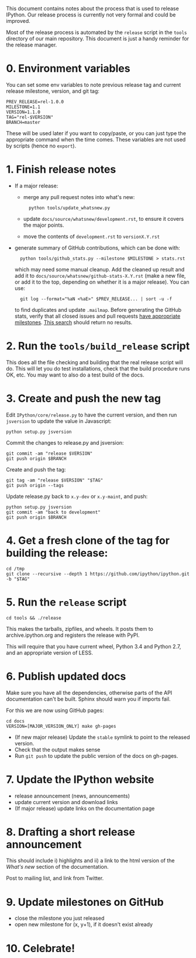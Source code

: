 This document contains notes about the process that is used to release IPython.
Our release process is currently not very formal and could be improved.

Most of the release process is automated by the `release` script in the `tools`
directory of our main repository.  This document is just a handy reminder for
the release manager.

# 0. Environment variables

You can set some env variables to note previous release tag and current release milestone, version, and git tag:

    PREV_RELEASE=rel-1.0.0
    MILESTONE=1.1
    VERSION=1.1.0
    TAG="rel-$VERSION"
    BRANCH=master

These will be used later if you want to copy/paste, or you can just type the appropriate command when the time comes. These variables are not used by scripts (hence no `export`).

# 1. Finish release notes

- If a major release:

  - merge any pull request notes into what's new:

          python tools/update_whatsnew.py

  - update `docs/source/whatsnew/development.rst`, to ensure it covers the major points.
  - move the contents of `development.rst` to `versionX.Y.rst`
- generate summary of GitHub contributions, which can be done with:

        python tools/github_stats.py --milestone $MILESTONE > stats.rst

  which may need some manual cleanup. Add the cleaned up result and add it to `docs/source/whatsnew/github-stats-X.Y.rst` (make a new file, or add it to the top, depending on whether it is a major release).
  You can use:

        git log --format="%aN <%aE>" $PREV_RELEASE... | sort -u -f

  to find duplicates and update `.mailmap`.
  Before generating the GitHub stats, verify that all closed issues and pull requests [have appropriate milestones](https://github.com/ipython/ipython/wiki/Dev%3A-GitHub-workflow#milestones). [This search](https://github.com/ipython/ipython/issues?q=is%3Aclosed+no%3Amilestone+is%3Aissue) should return no results.

# 2. Run the `tools/build_release` script

This does all the file checking and building that the real release script will do.
This will let you do test installations, check that the build procedure runs OK, etc.
You may want to also do a test build of the docs.

# 3. Create and push the new tag

Edit `IPython/core/release.py` to have the current version, and then run `jsversion` to update the value in Javascript:

    python setup.py jsversion

Commit the changes to release.py and jsversion:

    git commit -am "release $VERSION"
    git push origin $BRANCH

Create and push the tag:

    git tag -am "release $VERSION" "$TAG"
    git push origin --tags

Update release.py back to `x.y-dev` or `x.y-maint`, and push:

    python setup.py jsversion
    git commit -am "back to development"
    git push origin $BRANCH

# 4. Get a fresh clone of the tag for building the release:

    cd /tmp
    git clone --recursive --depth 1 https://github.com/ipython/ipython.git -b "$TAG" 

# 5. Run the `release` script

    cd tools && ./release

This makes the tarballs, zipfiles, and wheels.  It posts them to archive.ipython.org and
registers the release with PyPI.

This will require that you have current wheel, Python 3.4 and Python 2.7, and an appropriate version of LESS.

# 6. Publish updated docs

Make sure you have all the dependencies, otherwise parts of the API documentation can't be built. Sphinx should warn you if imports fail.

For this we are now using GitHub pages:

    cd docs
    VERSION=[MAJOR_VERSION_ONLY] make gh-pages


- (If new major release) Update the `stable` symlink to point to the released version.
- Check that the output makes sense
- Run `git push` to update the public version of the docs on gh-pages.

# 7. Update the IPython website

- release announcement (news, announcements)
- update current version and download links
- (If major release) update links on the documentation page

# 8. Drafting a short release announcement

This should include i) highlights and ii) a link to the html version of
the *What's new* section of the documentation.

Post to mailing list, and link from Twitter.

# 9. Update milestones on GitHub

- close the milestone you just released
- open new milestone for (x, y+1), if it doesn't exist already

# 10. Celebrate!
